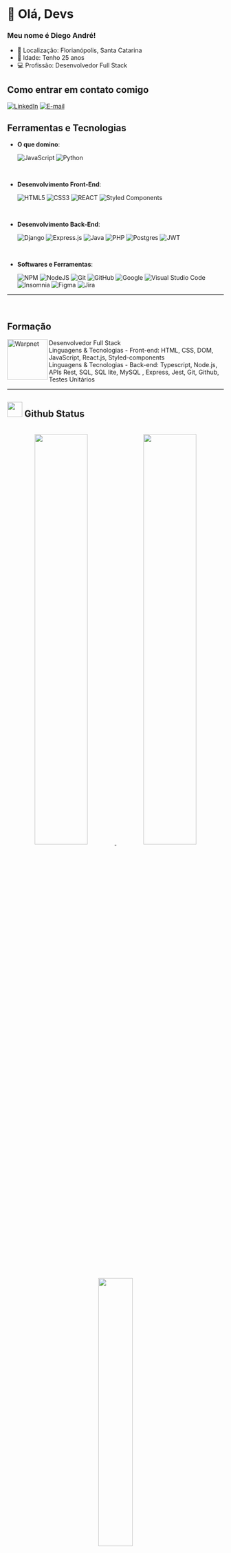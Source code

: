 # 👋 Olá, Devs
### Meu nome é Diego André!

- 📍 Localização: Florianópolis, Santa Catarina
- 🎂 Idade: Tenho 25 anos
- 💻 Profissão: Desenvolvedor Full Stack


## Como entrar em contato comigo
[![LinkedIn](https://img.shields.io/badge/LinkedIn-000?style=for-the-badge&logo=linkedin&logoColor=0E76A8)](https://www.linkedin.com/in/diegoandreleffa/)
[![E-mail](https://img.shields.io/badge/-Email-000?style=for-the-badge&logo=microsoft-outlook&logoColor=007BFF)](mailto:diegoleffa@hotmail.com)


## Ferramentas e Tecnologias
 

 <p align="center">

- **O que domino**:
    
    ![JavaScript](https://img.shields.io/badge/JavaScript%20-%23F7DF1E.svg?style=for-the-badge&logo=javascript&logoColor=black)
    ![Python](https://img.shields.io/badge/Python%20-%2314354C.svg?style=for-the-badge&logo=python&logoColor=white)
    
<br>   
    
- **Desenvolvimento Front-End**:

   ![HTML5](https://img.shields.io/badge/HTML5%20-%23E34F26.svg?style=for-the-badge&logo=html5&logoColor=white)
   ![CSS3](https://img.shields.io/badge/CSS%20-%231572B6.svg?style=for-the-badge&logo=css3&logoColor=white)
   ![REACT](https://img.shields.io/badge/React-20232A?style=for-the-badge&logo=react&logoColor=61DAFB)
   ![Styled Components](https://img.shields.io/badge/styled--components-DB7093?style=for-the-badge&logo=styled-components&logoColor=white)
 
<br>

- **Desenvolvimento Back-End**:

  ![Django](https://img.shields.io/badge/django-%23092E20.svg?style=for-the-badge&logo=django&logoColor=white)
  ![Express.js](https://img.shields.io/badge/express.js-%23404d59.svg?style=for-the-badge&logo=express&logoColor=%2361DAFB)
  ![Java](https://img.shields.io/badge/Java-ED8B00?style=for-the-badge&logo=openjdk&logoColor=white)
  ![PHP](https://img.shields.io/badge/php-%23777BB4.svg?style=for-the-badge&logo=php&logoColor=white)
  ![Postgres](https://img.shields.io/badge/postgres-%23316192.svg?style=for-the-badge&logo=postgresql&logoColor=white)
  ![JWT](https://img.shields.io/badge/JWT-black?style=for-the-badge&logo=JSON%20web%20tokens)
    
<br>


- **Softwares e Ferramentas**:

    ![NPM](https://img.shields.io/badge/NPM-%23CB3837.svg?style=for-the-badge&logo=npm&logoColor=white)
    ![NodeJS](https://img.shields.io/badge/node.js-6DA55F?style=for-the-badge&logo=node.js&logoColor=white)
    ![Git](https://img.shields.io/badge/git-%23F05033.svg?style=for-the-badge&logo=git&logoColor=white)
    ![GitHub](https://img.shields.io/badge/github-%23121011.svg?style=for-the-badge&logo=github&logoColor=white)
    ![Google](https://img.shields.io/badge/google-%234285F4.svg?style=for-the-badge&logo=google&logoColor=white)
    ![Visual Studio Code](https://img.shields.io/badge/Visual%20Studio%20Code-0078d7.svg?style=for-the-badge&logo=visual-studio-code&logoColor=white)
    ![Insomnia](https://img.shields.io/badge/Insomnia-black?style=for-the-badge&logo=insomnia&logoColor=5849BE)
    ![Figma](https://img.shields.io/badge/figma-%23F24E1E.svg?style=for-the-badge&logo=figma&logoColor=white)
    ![Jira](https://img.shields.io/badge/jira-%230A0FFF.svg?style=for-the-badge&logo=jira&logoColor=white)

</p>

---
 
<br>

## Formação
<img align="left" height="94px" width="94px" alt="Warpnet" src="https://yt3.googleusercontent.com/h7EYCYFSVNHD09-7EUqDVOEM9BTDdnuuKuQoSpL-4VjWIjeF-6gDDDdViCp5j2MwzO8LexnKoN0=s900-c-k-c0x00ffffff-no-rj"/>
Desenvolvedor Full Stack
<br>
Linguagens & Tecnologias - Front-end: HTML, CSS, DOM, JavaScript, React.js, Styled-components
<br/>Linguagens & Tecnologias - Back-end: Typescript, Node.js, APIs Rest, SQL, SQL lite, MySQL , Express, Jest, Git, Github, Testes Unitários

---

## <img src="https://media.giphy.com/media/iY8CRBdQXODJSCERIr/giphy.gif" width="35"><b> Github Status </b>
<br>

<div align="center">
<a href="https://github.com/DiegoAndreLeffa/">
  <img width="49.5%" src="https://github-readme-stats.vercel.app/api?username=DiegoAndreLeffa&show_icons=true&theme=aura&hide_border=true" />
  <img width="49.5%" src="https://github-readme-streak-stats.herokuapp.com/?user=DiegoAndreLeffa&theme=aura&hide_border=true" />
</a>
</div>

<br>
<br>

<div align="center">
<a href="https://github.com/DiegoAndreLeffa/">
  <img width="40%" src="https://github-readme-stats.vercel.app/api/top-langs/?username=DiegoAndreLeffa&langs_count=6&theme=aura&layout=compact&hide_border=true"/>
</a>
</div>
 
<br>

 <div align="center">
 <a href="https://github.com/DiegoAndreLeffa/">
  <img width="40%" src="https://github-profile-summary-cards.vercel.app/api/cards/repos-per-language?username=DiegoAndreLeffa&theme=aura&layout=compact&hide_border=true"/>
  <img width="40%" src="https://github-profile-summary-cards.vercel.app/api/cards/most-commit-language?username=DiegoAndreLeffa&theme=aura&layout=compact&hide_border=true"/>
  </a>

  <br>
</div>
